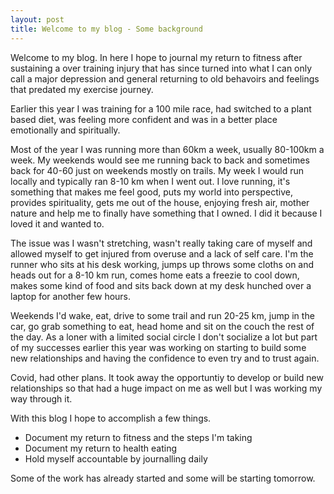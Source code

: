```yaml
---
layout: post
title: Welcome to my blog - Some background
---
```


Welcome to my blog. In here I hope to journal my return to fitness after sustaining a over training injury that has since turned into what I can only call a major depression and general returning to old behavoirs and feelings that predated my exercise journey. 

Earlier this year I was training for a 100 mile race, had switched to a plant based diet, was feeling more confident and was in a better place emotionally and spiritually. 

Most of the year I was running more than 60km a week, usually 80-100km a week. My weekends would see me running back to back and sometimes back for 40-60 just on weekends mostly on trails. My week I would run locally and typically ran 8-10 km when I went out. I love running, it's something that makes me feel good, puts my world into perspective, provides spirituality, gets me out of the house, enjoying fresh air, mother nature and help me to finally have something that I owned. I did it because I loved it and wanted to.

The issue was I wasn't stretching, wasn't really taking care of myself and allowed myself to get injured from overuse and a lack of self care. I'm the runner who sits at his desk working, jumps up throws some cloths on and heads out for a 8-10 km run, comes home eats a freezie to cool down, makes some kind of food and sits back down at my desk hunched over a laptop for another few hours. 

Weekends I'd wake, eat, drive to some trail and run 20-25 km, jump in the car, go grab something to eat, head home and sit on the couch the rest of the day. As a loner with a limited social circle I don't socialize a lot but part of my successes earlier this year was working on starting to build some new relationships and having the confidence to even try and to trust again. 

Covid, had other plans. It took away the opportuntiy to develop or build new relationships so that had a huge impact on me as well but I was working my way through it.

With this blog I hope to accomplish a few things.

* Document my return to fitness and the steps I'm taking
* Document my return to health eating
* Hold myself accountable by journalling daily

Some of the work has already started and some will be starting tomorrow. 



